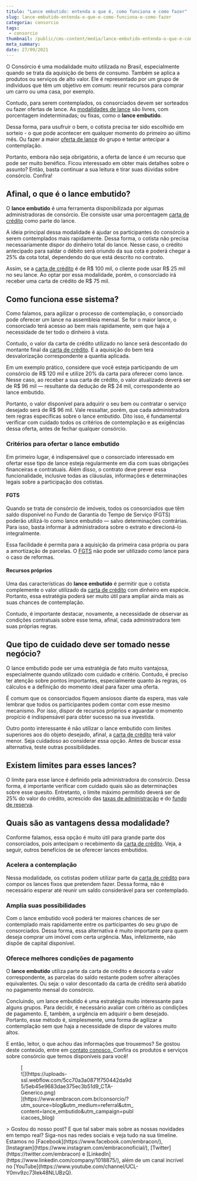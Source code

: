 ```yaml
---
titulo: "Lance embutido: entenda o que é, como funciona e como fazer"
slug: lance-embutido-entenda-o-que-e-como-funciona-e-como-fazer
categoria: consorcio
tags:
 - consorcio
thumbnail: /public/cms-content/media/lance-embutido-entenda-o-que-e-como-funciona-e-como-fazer.jpg
meta_summary: 
date: 27/09/2021
---
```

O Consórcio é uma modalidade muito utilizada no Brasil, especialmente quando se trata da aquisição de bens de consumo. Também se aplica a produtos ou serviços de alto valor. Ele é representado por um grupo de indivíduos que têm um objetivo em comum: reunir recursos para comprar um carro ou uma casa, por exemplo.

Contudo, para serem contemplados, os consorciados devem ser sorteados ou fazer ofertas de lance. As [modalidades de lance](https://www.embracon.com.br/blog/como-funcionam-os-tipos-de-lances-no-consorcio) são livres, com porcentagem indeterminadas; ou fixas, como o **lance embutido**.

Dessa forma, para usufruir o bem, o cotista precisa ter sido escolhido em sorteio - o que pode acontecer em qualquer momento do primeiro ao último mês. Ou fazer a maior [oferta de lance](https://www.embracon.com.br/blog/como-funcionam-os-tipos-de-lances-no-consorcio) do grupo e tentar antecipar a contemplação.

Portanto, embora não seja obrigatório, a oferta de lance é um recurso que pode ser muito benéfico. Ficou interessado em obter mais detalhes sobre o assunto? Então, basta continuar a sua leitura e tirar suas dúvidas sobre consórcio. Confira!

Afinal, o que é o lance embutido?
---------------------------------

O **lance embutido** é uma ferramenta disponibilizada por algumas administradoras de consórcio. Ele consiste usar uma porcentagem [carta de crédito](https://www.embracon.com.br/blog/o-que-voce-precisa-saber-sobre-a-carta-de-credito-de-consorcios) como parte do lance.

A ideia principal dessa modalidade é ajudar os participantes do consórcio a serem contemplados mais rapidamente. Dessa forma, o cotista não precisa necessariamente dispor do dinheiro total do lance. Nesse caso, o crédito antecipado para saldar o débito será oriundo da sua cota e poderá chegar a 25% da cota total, dependendo do que está descrito no contrato.

Assim, se a [carta de crédito](https://www.embracon.com.br/conhecaoconsorcio/o-que-e-carta-de-credito) é de R$ 100 mil, o cliente pode usar R$ 25 mil no seu lance. Ao optar por essa modalidade, porém, o consorciado irá receber uma carta de crédito de R$ 75 mil.

Como funciona esse sistema?
---------------------------

Como falamos, para agilizar o processo de contemplação, o consorciado pode oferecer um lance na assembleia mensal. Se for o maior lance, o consorciado terá acesso ao bem mais rapidamente, sem que haja a necessidade de ter todo o dinheiro à vista.

Contudo, o valor da carta de crédito utilizado no lance será descontado do montante final da [carta de crédito](https://www.embracon.com.br/blog/o-que-voce-precisa-saber-sobre-a-carta-de-credito-de-consorcios). E a aquisição do bem terá desvalorização correspondente a quantia aplicada.

Em um exemplo prático, considere que você esteja participando de um consórcio de R$ 120 mil e utilize 20% da carta para oferecer como lance. Nesse caso, ao receber a sua carta de crédito, o valor atualizado deverá ser de R$ 96 mil — resultante da dedução de R$ 24 mil, correspondente ao lance embutido.

Portanto, o valor disponível para adquirir o seu bem ou contratar o serviço desejado será de R$ 96 mil. Vale ressaltar, porém, que cada administradora tem regras específicas sobre o lance embutido. Dito isso, é fundamental verificar com cuidado todos os critérios de contemplação e as exigências dessa oferta, antes de fechar qualquer consórcio.

### Critérios para ofertar o lance embutido

Em primeiro lugar, é indispensável que o consorciado interessado em ofertar esse tipo de lance esteja regularmente em dia com suas obrigações financeiras e contratuais. Além disso, o contrato deve prever essa funcionalidade, inclusive todas as cláusulas, informações e determinações legais sobre a participação dos cotistas.

#### FGTS

Quando se trata de consórcio de imóveis, todos os consorciados que têm saldo disponível no Fundo de Garantia do Tempo de Serviço (FGTS) poderão utilizá-lo como lance embutido — salvo determinações contrárias. Para isso, basta informar à administradora sobre o extrato e direcioná-lo integralmente.

Essa facilidade é permita para a aquisição da primeira casa própria ou para a amortização de parcelas. O [FGTS](https://www.embracon.com.br/blog/5-passos-para-voce-usar-o-fgts-no-consorcio-imobiliario) não pode ser utilizado como lance para o caso de reformas.

#### Recursos próprios

Uma das características do **lance embutido** é permitir que o cotista complemente o valor utilizado da [carta de crédito](https://www.embracon.com.br/blog/o-que-voce-precisa-saber-sobre-a-carta-de-credito-de-consorcios) com dinheiro em espécie. Portanto, essa estratégia poderá ser muito útil para ampliar ainda mais as suas chances de contemplação.

Contudo, é importante destacar, novamente, a necessidade de observar as condições contratuais sobre esse tema, afinal, cada administradora tem suas próprias regras.

Que tipo de cuidado deve ser tomado nesse negócio?
--------------------------------------------------

O lance embutido pode ser uma estratégia de fato muito vantajosa, especialmente quando utilizado com cuidado e critério. Contudo, é preciso ter atenção sobre pontos importantes, especialmente quanto às regras, os cálculos e a definição do momento ideal para fazer uma oferta.

É comum que os consorciados fiquem ansiosos diante da espera, mas vale lembrar que todos os participantes podem contar com esse mesmo mecanismo. Por isso, dispor de recursos próprios e aguardar o momento propício é indispensável para obter sucesso na sua investida.

Outro ponto interessante é não utilizar o lance embutido com limites superiores aos do objeto desejado, afinal, a [carta de crédito](https://www.embracon.com.br/conhecaoconsorcio/o-que-e-carta-de-credito) terá valor menor. Seja cuidadoso ao considerar essa opção. Antes de buscar essa alternativa, teste outras possibilidades.

Existem limites para esses lances?
----------------------------------

O limite para esse lance é definido pela administradora do consórcio. Dessa forma, é importante verificar com cuidado quais são as determinações sobre esse quesito. Entretanto, o limite máximo permitido deverá ser de 25% do valor do crédito, acrescido das [taxas de administração](https://www.embracon.com.br/conhecaoconsorcio/o-que-e-taxa-de-administracao) e do [fundo de reserva](https://www.embracon.com.br/conhecaoconsorcio/o-que-e-fundo-de-reserva).

Quais são as vantagens dessa modalidade?
----------------------------------------

Conforme falamos, essa opção é muito útil para grande parte dos consorciados, pois antecipam o recebimento da [carta de crédito](https://www.embracon.com.br/blog/o-que-voce-precisa-saber-sobre-a-carta-de-credito-de-consorcios). Veja, a seguir, outros benefícios de se oferecer lances embutidos.

### Acelera a contemplação

Nessa modalidade, os cotistas podem utilizar parte da [carta de crédito](https://www.embracon.com.br/conhecaoconsorcio/o-que-e-carta-de-credito) para compor os lances fixos que pretendem fazer. Dessa forma, não é necessário esperar até reunir um saldo considerável para ser contemplado.

### Amplia suas possibilidades

Com o lance embutido você poderá ter maiores chances de ser contemplado mais rapidamente entre os participantes do seu grupo de consorciados. Dessa forma, essa alternativa é muito importante para quem deseja comprar um imóvel com certa urgência. Mas, infelizmente, não dispõe de capital disponível.

### Oferece melhores condições de pagamento

O **lance embutido** utiliza parte da carta de crédito e desconta o valor correspondente, as parcelas do saldo restante podem sofrer alterações equivalentes. Ou seja: o valor descontado da carta de crédito será abatido no pagamento mensal do consórcio.

Concluindo, um lance embutido é uma estratégia muito interessante para alguns grupos. Para decidir, é necessário avaliar com critério as condições de pagamento. E, também, a urgência em adquirir o bem desejado. Portanto, esse método é, simplesmente, uma forma de agilizar a contemplação sem que haja a necessidade de dispor de valores muito altos.

E então, leitor, o que achou das informações que trouxemos? Se gostou deste conteúdo, entre em [contato conosco. ](https://www.embracon.com.br/fale-conosco)Confira os produtos e serviços sobre consórcio que temos disponíveis para você!

<figure class="w-richtext-figure-type-image w-richtext-align-center" style="max-width:310px">[<div>![](https://uploads-ssl.webflow.com/5cc70a3a0871f750442da9d5/5eb45e9683dae375ec3b51d9_CTA-Generico.png)</div>](https://www.embracon.com.br/consorcio/?utm_source=blog&utm_medium=referral&utm_content=lance_embutido&utm_campaign=publicacoes_blog)</figure>> Gostou do nosso post? E que tal saber mais sobre as nossas novidades em tempo real? Siga-nos nas redes sociais e veja tudo na sua timeline. Estamos no [Facebook](https://www.facebook.com/embracon/), [Instagram](https://www.instagram.com/embraconoficial/), [Twitter](https://twitter.com/embracon) e [LinkedIn](https://www.linkedin.com/company/1018875/), além de um canal incrível no [YouTube](https://www.youtube.com/channel/UCL-Y0mv9zc73Iek48NLUBzQ).

‍
